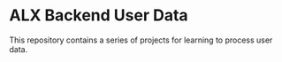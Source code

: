 # ALX Backend User Data


This repository contains a series of projects for learning to process user data.